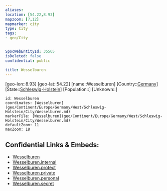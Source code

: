 ```yaml
---
aliases: 
location: [54.22,8.93]
mapzoom: [7,12] 
mapmarker: city 
type: City
tags:
- geo/City


SpocWebEntityId: 35565
isDeleted: false
confidential: public

title: Wesselburen
---
```

[geo-lon::8.93]
[geo-lat::54.22]
[name::Wesselburen]
[Country::[Germany](geo/Continent/Europe/Germany.md)]
[State::[Schleswig-Holstein](geo/Continent/Europe/Germany/West/Schleswig-Holstein.md)]
[Population::]
[Unknown::]


```leaflet
id: Wesselburen
coordinates: [Wesselburen](geo/Continent/Europe/Germany/West/Schleswig-Holstein/City/Wesselburen.md)
markerFile: [Wesselburen](geo/Continent/Europe/Germany/West/Schleswig-Holstein/City/Wesselburen.md)
defaultZoom: 11 
maxZoom: 18
```


## Confidential Links & Embeds: 
- [Wesselburen](../../../../../../../../_public/geo/Continent/Europe/Germany/West/Schleswig-Holstein/City/Wesselburen.md) 
- [Wesselburen.internal](../../../../../../../../_internal/geo/Continent/Europe/Germany/West/Schleswig-Holstein/City/Wesselburen.internal.md) 
- [Wesselburen.protect](../../../../../../../../_protect/geo/Continent/Europe/Germany/West/Schleswig-Holstein/City/Wesselburen.protect.md) 
- [Wesselburen.private](../../../../../../../../_private/geo/Continent/Europe/Germany/West/Schleswig-Holstein/City/Wesselburen.private.md) 
- [Wesselburen.personal](../../../../../../../../_personal/geo/Continent/Europe/Germany/West/Schleswig-Holstein/City/Wesselburen.personal.md) 
- [Wesselburen.secret](../../../../../../../../_secret/geo/Continent/Europe/Germany/West/Schleswig-Holstein/City/Wesselburen.secret.md) 
